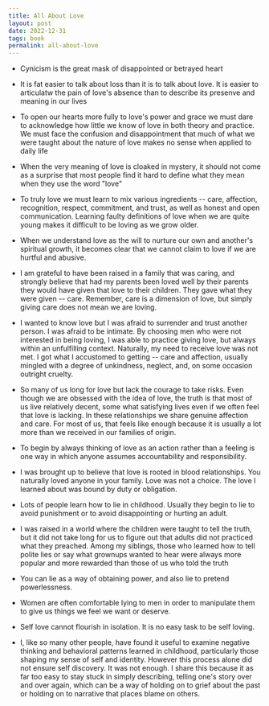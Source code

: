 ```yaml
---
title: All About Love
layout: post
date: 2022-12-31
tags: book
permalink: all-about-love
---
```

<ul><li><p class="body"><span>Cynicism is the great mask of disappointed or betrayed heart</span></p></li><li><p class="body"><span>It is fat easier to talk about loss than it is to talk about love. It is easier to articulatw the pain of love's absence than to describe its presenve and meaning in our lives</span></p></li><li><p class="body"><span>To open our hearts more fully to love's power and grace we must dare to acknowledge how little we know of love in both theory and practice. We must face the confusion and disappointment that much of what we were taught about the nature of love makes no sense when applied to daily life</span></p></li><li><p class="body"><span>When the very meaning of love is cloaked in mystery, it should not come as a surprise that most people find it hard to define what they mean when they use the word "love"</span></p></li><li><p class="body"><span>To truly love we must learn to mix various ingredients -- care, affection, recognition, respect, commitment, and trust, as well as honest and open communication. Learning faulty definitions of love when we are quite young makes it difficult to be loving as we grow older.</span></p></li><li><p class="body"><span>When we understand love as the will to nurture our own and another's spiritual growth, it becomes clear that we cannot claim to love if we are hurtful and abusive.</span></p></li><li><p class="body"><span>I am grateful to have been raised in a family that was caring, and strongly believe that had my parents been loved well by their parents they would have given that love to their children. They gave what they were given -- care. Remember, care is a dimension of love, but simply giving care does not mean we are loving.</span></p></li><li><p class="body"><span>I wanted to know love but I was afraid to surrender and trust another person. I was afraid to be intimate. By choosing men who were not interested in being loving, I was able to practice giving love, but always within an unfulfilling context. Naturally, my need to receive love was not met. I got what I accustomed to getting -- care and affection, usually mingled with a degree of unkindness, neglect, and, on some occasion outright cruelty.</span></p></li><li><p class="body"><span>So many of us long for love but lack the courage to take risks. Even though we are obsessed with the idea of love, the truth is that most of us live relatively decent, some what satisfying lives even if we often feel that love is lacking. In these relationships we share genuine affection and care. For most of us, that feels like enough because it is usually a lot more than we received in our families of origin.</span></p></li><li><p class="body"><span>To begin by always thinking of love as an action rather than a feeling is one way in which anyone assumes accountability and responsibility.</span></p></li><li><p class="body"><span>I was brought up to believe that love is rooted in blood relationships. You naturally loved anyone in your family. Love was not a choice. The love I learned about was bound by duty or obligation.</span></p></li><li><p class="body"><span>Lots of people learn how to lie in childhood. Usually they begin to lie to avoid punishment or to avoid disappointing or hurting an adult.</span></p></li><li><p class="body"><span>I was raised in a world where the children were taught to tell the truth, but it did not take long for us to figure out that adults did not practiced what they preached. Among my siblings, those who learned how to tell polite lies or say what grownups wanted to hear were always more popular and more rewarded than those of us who told the truth</span></p></li><li><p class="body"><span>You can lie as a way of obtaining power, and also lie to pretend powerlessness.</span></p></li><li><p class="body"><span>Women are often comfortable lying to men in order to manipulate them to give us things we feel we want or deserve.</span></p></li><li><p class="body"><span>Self love cannot flourish in isolation. It is no easy task to be self loving.</span></p></li><li><p class="body"><span>I, like so many other people, have found it useful to examine negative thinking and behavioral patterns learned in childhood, particularly those shaping my sense of self and identity. However this process alone did not ensure self discovery. It was not enough. I share this because it as far too easy to stay stuck in simply describing, telling one's story over and over again, which can be a way of holding on to grief about the past or holding on to narrative that places blame on others.</span></p></li></ul>